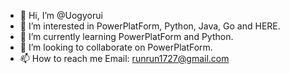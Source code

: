 - 👋 Hi, I’m @Uogyorui
- 👀 I’m interested in PowerPlatForm, Python, Java, Go and HERE.
- 🌱 I’m currently learning PowerPlatForm and Python.
- 💞️ I’m looking to collaborate on PowerPlatForm.
- 📫 How to reach me Email: runrun1727@gmail.com

<!---
Uogyorui/Uogyorui is a ✨ special ✨ repository because its `README.md` (this file) appears on your GitHub profile.
You can click the Preview link to take a look at your changes.
--->
